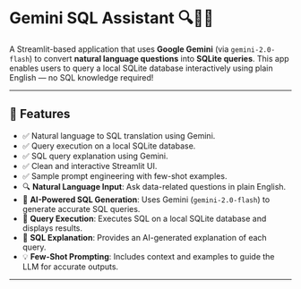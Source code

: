 # Gemini SQL Assistant 🔍💬🧠

A Streamlit-based application that uses **Google Gemini** (via `gemini-2.0-flash`) to convert **natural language questions** into **SQLite queries**. This app enables users to query a local SQLite database interactively using plain English — no SQL knowledge required!

---

## 🚀 Features

- ✅ Natural language to SQL translation using Gemini.
- ✅ Query execution on a local SQLite database.
- ✅ SQL query explanation using Gemini.
- ✅ Clean and interactive Streamlit UI.
- ✅ Sample prompt engineering with few-shot examples.
- 🔍 **Natural Language Input**: Ask data-related questions in plain English.
- 🤖 **AI-Powered SQL Generation**: Uses Gemini (`gemini-2.0-flash`) to generate accurate SQL queries.
- 🧾 **Query Execution**: Executes SQL on a local SQLite database and displays results.
- 📘 **SQL Explanation**: Provides an AI-generated explanation of each query.
- 💡 **Few-Shot Prompting**: Includes context and examples to guide the LLM for accurate outputs.


---



